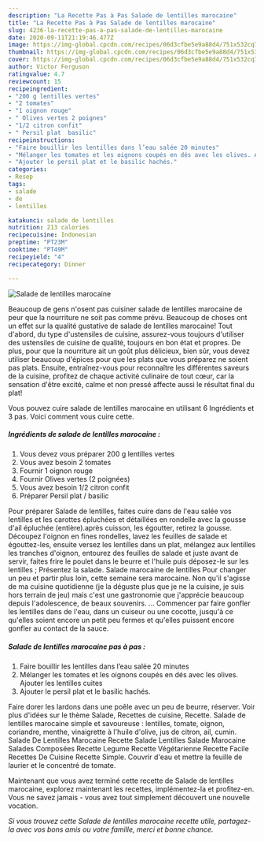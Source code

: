 ```yaml
---
description: "La Recette Pas à Pas Salade de lentilles marocaine"
title: "La Recette Pas à Pas Salade de lentilles marocaine"
slug: 4236-la-recette-pas-a-pas-salade-de-lentilles-marocaine
date: 2020-09-11T21:19:46.477Z
image: https://img-global.cpcdn.com/recipes/06d3cfbe5e9a88d4/751x532cq70/salade-de-lentilles-marocaine-photo-principale-de-la-recette.jpg
thumbnail: https://img-global.cpcdn.com/recipes/06d3cfbe5e9a88d4/751x532cq70/salade-de-lentilles-marocaine-photo-principale-de-la-recette.jpg
cover: https://img-global.cpcdn.com/recipes/06d3cfbe5e9a88d4/751x532cq70/salade-de-lentilles-marocaine-photo-principale-de-la-recette.jpg
author: Victor Ferguson
ratingvalue: 4.7
reviewcount: 15
recipeingredient:
- "200 g lentilles vertes"
- "2 tomates"
- "1 oignon rouge"
- " Olives vertes 2 poignes"
- "1/2 citron confit"
- " Persil plat  basilic"
recipeinstructions:
- "Faire bouillir les lentilles dans l’eau salée 20 minutes"
- "Mélanger les tomates et les oignons coupés en dés avec les olives. Ajouter les lentilles cuites"
- "Ajouter le persil plat et le basilic hachés."
categories:
- Resep
tags:
- salade
- de
- lentilles

katakunci: salade de lentilles 
nutrition: 213 calories
recipecuisine: Indonesian
preptime: "PT23M"
cooktime: "PT49M"
recipeyield: "4"
recipecategory: Dinner

---
```



![Salade de lentilles marocaine](https://img-global.cpcdn.com/recipes/06d3cfbe5e9a88d4/751x532cq70/salade-de-lentilles-marocaine-photo-principale-de-la-recette.jpg)

Beaucoup de gens n'osent pas cuisiner salade de lentilles marocaine de peur que la nourriture ne soit pas comme prévu. Beaucoup de choses ont un effet sur la qualité gustative de salade de lentilles marocaine! Tout d'abord, du type d'ustensiles de cuisine, assurez-vous toujours d'utiliser des ustensiles de cuisine de qualité, toujours en bon état et propres. De plus, pour que la nourriture ait un goût plus délicieux, bien sûr, vous devez utiliser beaucoup d'épices pour que les plats que vous préparez ne soient pas plats. Ensuite, entraînez-vous pour reconnaître les différentes saveurs de la cuisine, profitez de chaque activité culinaire de tout cœur, car la sensation d'être excité, calme et non pressé affecte aussi le résultat final du plat!

<!--inarticleads1-->

Vous pouvez cuire salade de lentilles marocaine en utilisant 6 Ingrédients et 3 pas. Voici comment vous cuire cette.

##### Ingrédients de salade de lentilles marocaine :

1. Vous devez vous préparer 200 g lentilles vertes
1. Vous avez besoin 2 tomates
1. Fournir 1 oignon rouge
1. Fournir  Olives vertes (2 poignées)
1. Vous avez besoin 1/2 citron confit
1. Préparer  Persil plat / basilic


Pour préparer Salade de lentilles, faites cuire dans de l&#39;eau salée vos lentilles et les carottes épluchées et détaillées en rondelle avec la gousse d&#39;ail épluchée (entière).après cuisson, les égoutter, retirez la gousse. Découpez l&#39;oignon en fines rondelles, lavez les feuilles de salade et égouttez-les, ensuite versez les lentilles dans un plat, mélangez aux lentilles les tranches d&#39;oignon, entourez des feuilles de salade et juste avant de servir, faites frire le poulet dans le beurre et l&#39;huile puis déposez-le sur les lentilles ; Présentez la salade. Salade marocaine de lentilles Pour changer un peu et partir plus loin, cette semaine sera marocaine. Non qu&#39;il s&#39;agisse de ma cuisine quotidienne (je la déguste plus que je ne la cuisine, je suis hors terrain de jeu) mais c&#39;est une gastronomie que j&#39;apprécie beaucoup depuis l&#39;adolescence, de beaux souvenirs. … Commencer par faire gonfler les lentilles dans de l&#39;eau, dans un cuiseur ou une cocotte, jusqu&#39;à ce qu&#39;elles soient encore un petit peu fermes et qu&#39;elles puissent encore gonfler au contact de la sauce. 

<!--inarticleads2-->

##### Salade de lentilles marocaine pas à pas :

1. Faire bouillir les lentilles dans l’eau salée 20 minutes
1. Mélanger les tomates et les oignons coupés en dés avec les olives. Ajouter les lentilles cuites
1. Ajouter le persil plat et le basilic hachés.


Faire dorer les lardons dans une poêle avec un peu de beurre, réserver. Voir plus d&#39;idées sur le thème Salade, Recettes de cuisine, Recette. Salade de lentilles marocaine simple et savoureuse : lentilles, tomate, oignon, coriandre, menthe, vinaigrette à l&#39;huile d&#39;olive, jus de citron, ail, cumin. Salade De Lentilles Marocaine Recette Salade Lentilles Salade Marocaine Salades Composées Recette Legume Recette Végétarienne Recette Facile Recettes De Cuisine Recette Simple. Couvrir d&#39;eau et mettre la feuille de laurier et le concentré de tomate. 

<!--inarticleads1-->

<p>
Maintenant que vous avez terminé cette recette de Salade de lentilles marocaine, explorez maintenant les recettes, implémentez-la et profitez-en. Vous ne savez jamais - vous avez tout simplement découvert une nouvelle vocation.
</p>

<p>
<i>Si vous trouvez cette Salade de lentilles marocaine recette utile, partagez-la avec vos bons amis ou votre famille, merci et bonne chance.</i>
</p>

